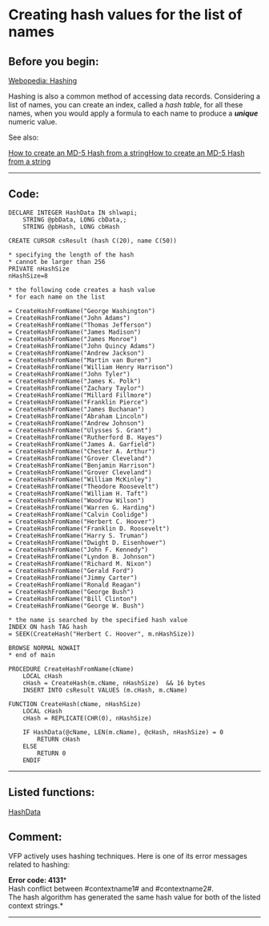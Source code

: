 <link rel="stylesheet" type="text/css" href="../css/win32api.css">  
<link rel="stylesheet" href="https://cdnjs.cloudflare.com/ajax/libs/font-awesome/4.7.0/css/font-awesome.min.css">

# Creating hash values for the list of names

## Before you begin:
<a href="http://www.webopedia.com/TERM/H/hashing.html">Webopedia: Hashing</A>[](sample_000.md)  

Hashing is also a common method of accessing data records. Considering a list of names, you can create an index, called a *hash table*, for all these names, when you would apply a formula to each name to produce a ***unique*** numeric value.  

See also:

<a href="?example=483">How to create an MD-5 Hash from a string</a>[How to create an MD-5 Hash from a string](sample_483.md)  
  
***  


## Code:
```foxpro  
DECLARE INTEGER HashData IN shlwapi;
	STRING @pbData, LONG cbData,;
	STRING @pbHash, LONG cbHash

CREATE CURSOR csResult (hash C(20), name C(50))

* specifying the length of the hash
* cannot be larger than 256
PRIVATE nHashSize
nHashSize=8

* the following code creates a hash value
* for each name on the list

= CreateHashFromName("George Washington")
= CreateHashFromName("John Adams")
= CreateHashFromName("Thomas Jefferson")
= CreateHashFromName("James Madison")
= CreateHashFromName("James Monroe")
= CreateHashFromName("John Quincy Adams")
= CreateHashFromName("Andrew Jackson")
= CreateHashFromName("Martin van Buren")
= CreateHashFromName("William Henry Harrison")
= CreateHashFromName("John Tyler")
= CreateHashFromName("James K. Polk")
= CreateHashFromName("Zachary Taylor")
= CreateHashFromName("Millard Fillmore")
= CreateHashFromName("Franklin Pierce")
= CreateHashFromName("James Buchanan")
= CreateHashFromName("Abraham Lincoln")
= CreateHashFromName("Andrew Johnson")
= CreateHashFromName("Ulysses S. Grant")
= CreateHashFromName("Rutherford B. Hayes")
= CreateHashFromName("James A. Garfield")
= CreateHashFromName("Chester A. Arthur")
= CreateHashFromName("Grover Cleveland")
= CreateHashFromName("Benjamin Harrison")
= CreateHashFromName("Grover Cleveland")
= CreateHashFromName("William McKinley")
= CreateHashFromName("Theodore Roosevelt")
= CreateHashFromName("William H. Taft")
= CreateHashFromName("Woodrow Wilson")
= CreateHashFromName("Warren G. Harding")
= CreateHashFromName("Calvin Coolidge")
= CreateHashFromName("Herbert C. Hoover")
= CreateHashFromName("Franklin D. Roosevelt")
= CreateHashFromName("Harry S. Truman")
= CreateHashFromName("Dwight D. Eisenhower")
= CreateHashFromName("John F. Kennedy")
= CreateHashFromName("Lyndon B. Johnson")
= CreateHashFromName("Richard M. Nixon")
= CreateHashFromName("Gerald Ford")
= CreateHashFromName("Jimmy Carter")
= CreateHashFromName("Ronald Reagan")
= CreateHashFromName("George Bush")
= CreateHashFromName("Bill Clinton")
= CreateHashFromName("George W. Bush")

* the name is searched by the specified hash value
INDEX ON hash TAG hash
= SEEK(CreateHash("Herbert C. Hoover", m.nHashSize))

BROWSE NORMAL NOWAIT
* end of main

PROCEDURE CreateHashFromName(cName)
	LOCAL cHash
	cHash = CreateHash(m.cName, nHashSize)  && 16 bytes
	INSERT INTO csResult VALUES (m.cHash, m.cName)

FUNCTION CreateHash(cName, nHashSize)
	LOCAL cHash
	cHash = REPLICATE(CHR(0), nHashSize)

	IF HashData(@cName, LEN(m.cName), @cHash, nHashSize) = 0
		RETURN cHash
	ELSE
		RETURN 0
	ENDIF  
```  
***  


## Listed functions:
[HashData](../libraries/shlwapi/HashData.md)  

## Comment:
VFP actively uses hashing techniques. Here is one of its error messages related to hashing:  
  
**Error code: 4131***  
Hash conflict between #contextname1# and #contextname2#.  
The hash algorithm has generated the same hash value for both of the listed context strings.*  
  
***  

